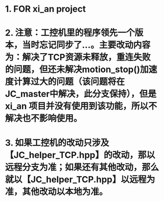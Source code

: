 # 1. FOR xi_an project

# 2. 注意：工控机里的程序领先一个版本，当时忘记同步了...。主要改动内容为：解决了TCP资源未释放，重连失败的问题，但还未解决motion_stop()加速度计算过大的问题（该问题将在JC_master中解决，此分支保持），但是xi_an 项目并没有使用到该功能，所以不解决也不影响使用。

# 3. 如果工控机的改动只涉及【JC_helper_TCP.hpp】的改动，那以远程分支为准；如果还有其他改动，那么就以【JC_helper_TCP.hpp】以远程为准，其他改动以本地为准。